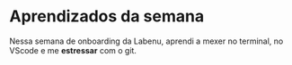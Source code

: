 # Aprendizados da semana
Nessa semana de onboarding da Labenu, aprendi a mexer no terminal, no VScode e me **estressar** com o git.

